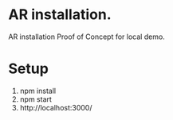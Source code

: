 # AR installation.
AR installation Proof of Concept for local demo.

# Setup
1) npm install
2) npm start
3) http://localhost:3000/